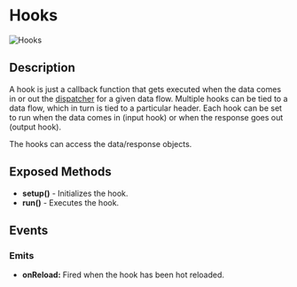 # Hooks

![Hooks](http://i.imgur.com/nKZL7Z1.png)


## Description

A hook is just a callback function that gets executed when the data comes in or out the [dispatcher](dispatcher.md) for a given data flow. Multiple hooks can be tied to a data flow, which in turn is tied to a particular header. Each hook can be set to run when the data comes in (input hook) or when the response goes out (output hook).

The hooks can access the data/response objects.


## Exposed Methods

- **setup()** - Initializes the hook.
- **run()** - Executes the hook.

## Events

### Emits
- **onReload:** Fired when the hook has been hot reloaded.